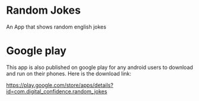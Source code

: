 # Random Jokes

An App that shows random english jokes

# Google play
This app is also published on google play for any android users to download and run on their phones. Here is the download link:

https://play.google.com/store/apps/details?id=com.digital_confidence.random_jokes
